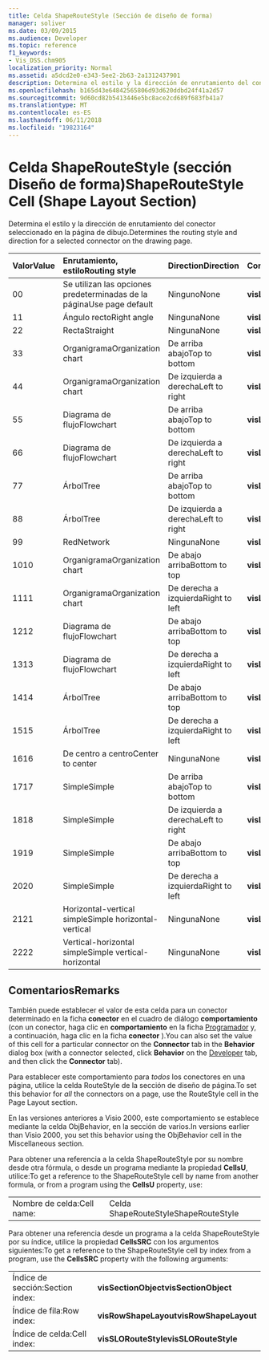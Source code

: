 ```yaml
---
title: Celda ShapeRouteStyle (Sección de diseño de forma)
manager: soliver
ms.date: 03/09/2015
ms.audience: Developer
ms.topic: reference
f1_keywords:
- Vis_DSS.chm905
localization_priority: Normal
ms.assetid: a5dcd2e0-e343-5ee2-2b63-2a1312437901
description: Determina el estilo y la dirección de enrutamiento del conector seleccionado en la página de dibujo.
ms.openlocfilehash: b165d43e64842565806d93d620ddbd24f41a2d57
ms.sourcegitcommit: 9d60cd82b5413446e5bc8ace2cd689f683fb41a7
ms.translationtype: MT
ms.contentlocale: es-ES
ms.lasthandoff: 06/11/2018
ms.locfileid: "19823164"
---
```

# <a name="shaperoutestyle-cell-shape-layout-section"></a><span data-ttu-id="1fd63-103">Celda ShapeRouteStyle (sección Diseño de forma)</span><span class="sxs-lookup"><span data-stu-id="1fd63-103">ShapeRouteStyle Cell (Shape Layout Section)</span></span>

<span data-ttu-id="1fd63-104">Determina el estilo y la dirección de enrutamiento del conector seleccionado en la página de dibujo.</span><span class="sxs-lookup"><span data-stu-id="1fd63-104">Determines the routing style and direction for a selected connector on the drawing page.</span></span>
  
|<span data-ttu-id="1fd63-105">**Valor**</span><span class="sxs-lookup"><span data-stu-id="1fd63-105">**Value**</span></span>|<span data-ttu-id="1fd63-106">**Enrutamiento, estilo**</span><span class="sxs-lookup"><span data-stu-id="1fd63-106">**Routing style**</span></span>|<span data-ttu-id="1fd63-107">**Direction**</span><span class="sxs-lookup"><span data-stu-id="1fd63-107">**Direction**</span></span>|<span data-ttu-id="1fd63-108">**Constante de automatización**</span><span class="sxs-lookup"><span data-stu-id="1fd63-108">**Automation constant**</span></span>|
|:-----|:-----|:-----|:-----|
|<span data-ttu-id="1fd63-109">0</span><span class="sxs-lookup"><span data-stu-id="1fd63-109">0</span></span>  <br/> |<span data-ttu-id="1fd63-110">Se utilizan las opciones predeterminadas de la página</span><span class="sxs-lookup"><span data-stu-id="1fd63-110">Use page default</span></span>  <br/> |<span data-ttu-id="1fd63-111">Ninguno</span><span class="sxs-lookup"><span data-stu-id="1fd63-111">None</span></span>  <br/> |<span data-ttu-id="1fd63-112">**visLORouteDefault**</span><span class="sxs-lookup"><span data-stu-id="1fd63-112">**visLORouteDefault**</span></span> <br/> |
|<span data-ttu-id="1fd63-113">1</span><span class="sxs-lookup"><span data-stu-id="1fd63-113">1</span></span>  <br/> |<span data-ttu-id="1fd63-114">Ángulo recto</span><span class="sxs-lookup"><span data-stu-id="1fd63-114">Right angle</span></span>  <br/> |<span data-ttu-id="1fd63-115">Ninguna</span><span class="sxs-lookup"><span data-stu-id="1fd63-115">None</span></span>  <br/> |<span data-ttu-id="1fd63-116">**visLORouteRightAngle**</span><span class="sxs-lookup"><span data-stu-id="1fd63-116">**visLORouteRightAngle**</span></span> <br/> |
|<span data-ttu-id="1fd63-117">2</span><span class="sxs-lookup"><span data-stu-id="1fd63-117">2</span></span>  <br/> |<span data-ttu-id="1fd63-118">Recta</span><span class="sxs-lookup"><span data-stu-id="1fd63-118">Straight</span></span>  <br/> |<span data-ttu-id="1fd63-119">Ninguna</span><span class="sxs-lookup"><span data-stu-id="1fd63-119">None</span></span>  <br/> |<span data-ttu-id="1fd63-120">**visLORouteStraight**</span><span class="sxs-lookup"><span data-stu-id="1fd63-120">**visLORouteStraight**</span></span> <br/> |
|<span data-ttu-id="1fd63-121">3</span><span class="sxs-lookup"><span data-stu-id="1fd63-121">3</span></span>  <br/> |<span data-ttu-id="1fd63-122">Organigrama</span><span class="sxs-lookup"><span data-stu-id="1fd63-122">Organization chart</span></span>  <br/> |<span data-ttu-id="1fd63-123">De arriba abajo</span><span class="sxs-lookup"><span data-stu-id="1fd63-123">Top to bottom</span></span>  <br/> |<span data-ttu-id="1fd63-124">**visLORouteOrgChartNS**</span><span class="sxs-lookup"><span data-stu-id="1fd63-124">**visLORouteOrgChartNS**</span></span> <br/> |
|<span data-ttu-id="1fd63-125">4</span><span class="sxs-lookup"><span data-stu-id="1fd63-125">4</span></span>  <br/> |<span data-ttu-id="1fd63-126">Organigrama</span><span class="sxs-lookup"><span data-stu-id="1fd63-126">Organization chart</span></span>  <br/> |<span data-ttu-id="1fd63-127">De izquierda a derecha</span><span class="sxs-lookup"><span data-stu-id="1fd63-127">Left to right</span></span>  <br/> |<span data-ttu-id="1fd63-128">**visLORouteOrgChartWE**</span><span class="sxs-lookup"><span data-stu-id="1fd63-128">**visLORouteOrgChartWE**</span></span> <br/> |
|<span data-ttu-id="1fd63-129">5</span><span class="sxs-lookup"><span data-stu-id="1fd63-129">5</span></span>  <br/> |<span data-ttu-id="1fd63-130">Diagrama de flujo</span><span class="sxs-lookup"><span data-stu-id="1fd63-130">Flowchart</span></span>  <br/> |<span data-ttu-id="1fd63-131">De arriba abajo</span><span class="sxs-lookup"><span data-stu-id="1fd63-131">Top to bottom</span></span>  <br/> |<span data-ttu-id="1fd63-132">**visLORouteFlowchartNS**</span><span class="sxs-lookup"><span data-stu-id="1fd63-132">**visLORouteFlowchartNS**</span></span> <br/> |
|<span data-ttu-id="1fd63-133">6</span><span class="sxs-lookup"><span data-stu-id="1fd63-133">6</span></span>  <br/> |<span data-ttu-id="1fd63-134">Diagrama de flujo</span><span class="sxs-lookup"><span data-stu-id="1fd63-134">Flowchart</span></span>  <br/> |<span data-ttu-id="1fd63-135">De izquierda a derecha</span><span class="sxs-lookup"><span data-stu-id="1fd63-135">Left to right</span></span>  <br/> |<span data-ttu-id="1fd63-136">**visLORouteFlowchartWE**</span><span class="sxs-lookup"><span data-stu-id="1fd63-136">**visLORouteFlowchartWE**</span></span> <br/> |
|<span data-ttu-id="1fd63-137">7</span><span class="sxs-lookup"><span data-stu-id="1fd63-137">7</span></span>  <br/> |<span data-ttu-id="1fd63-138">Árbol</span><span class="sxs-lookup"><span data-stu-id="1fd63-138">Tree</span></span>  <br/> |<span data-ttu-id="1fd63-139">De arriba abajo</span><span class="sxs-lookup"><span data-stu-id="1fd63-139">Top to bottom</span></span>  <br/> |<span data-ttu-id="1fd63-140">**visLORouteTreeNS**</span><span class="sxs-lookup"><span data-stu-id="1fd63-140">**visLORouteTreeNS**</span></span> <br/> |
|<span data-ttu-id="1fd63-141">8</span><span class="sxs-lookup"><span data-stu-id="1fd63-141">8</span></span>  <br/> |<span data-ttu-id="1fd63-142">Árbol</span><span class="sxs-lookup"><span data-stu-id="1fd63-142">Tree</span></span>  <br/> |<span data-ttu-id="1fd63-143">De izquierda a derecha</span><span class="sxs-lookup"><span data-stu-id="1fd63-143">Left to right</span></span>  <br/> |<span data-ttu-id="1fd63-144">**visLORouteTreeWE**</span><span class="sxs-lookup"><span data-stu-id="1fd63-144">**visLORouteTreeWE**</span></span> <br/> |
|<span data-ttu-id="1fd63-145">9</span><span class="sxs-lookup"><span data-stu-id="1fd63-145">9</span></span>  <br/> |<span data-ttu-id="1fd63-146">Red</span><span class="sxs-lookup"><span data-stu-id="1fd63-146">Network</span></span>  <br/> |<span data-ttu-id="1fd63-147">Ninguna</span><span class="sxs-lookup"><span data-stu-id="1fd63-147">None</span></span>  <br/> |<span data-ttu-id="1fd63-148">**visLORouteNetwork**</span><span class="sxs-lookup"><span data-stu-id="1fd63-148">**visLORouteNetwork**</span></span> <br/> |
|<span data-ttu-id="1fd63-149">10</span><span class="sxs-lookup"><span data-stu-id="1fd63-149">10</span></span>  <br/> |<span data-ttu-id="1fd63-150">Organigrama</span><span class="sxs-lookup"><span data-stu-id="1fd63-150">Organization chart</span></span>  <br/> |<span data-ttu-id="1fd63-151">De abajo arriba</span><span class="sxs-lookup"><span data-stu-id="1fd63-151">Bottom to top</span></span>  <br/> |<span data-ttu-id="1fd63-152">**visLORouteOrgChartSN**</span><span class="sxs-lookup"><span data-stu-id="1fd63-152">**visLORouteOrgChartSN**</span></span> <br/> |
|<span data-ttu-id="1fd63-153">11</span><span class="sxs-lookup"><span data-stu-id="1fd63-153">11</span></span>  <br/> |<span data-ttu-id="1fd63-154">Organigrama</span><span class="sxs-lookup"><span data-stu-id="1fd63-154">Organization chart</span></span>  <br/> |<span data-ttu-id="1fd63-155">De derecha a izquierda</span><span class="sxs-lookup"><span data-stu-id="1fd63-155">Right to left</span></span>  <br/> |<span data-ttu-id="1fd63-156">**visLORouteOrgChartEW**</span><span class="sxs-lookup"><span data-stu-id="1fd63-156">**visLORouteOrgChartEW**</span></span> <br/> |
|<span data-ttu-id="1fd63-157">12</span><span class="sxs-lookup"><span data-stu-id="1fd63-157">12</span></span>  <br/> |<span data-ttu-id="1fd63-158">Diagrama de flujo</span><span class="sxs-lookup"><span data-stu-id="1fd63-158">Flowchart</span></span>  <br/> |<span data-ttu-id="1fd63-159">De abajo arriba</span><span class="sxs-lookup"><span data-stu-id="1fd63-159">Bottom to top</span></span>  <br/> |<span data-ttu-id="1fd63-160">**visLORouteFlowchartSN**</span><span class="sxs-lookup"><span data-stu-id="1fd63-160">**visLORouteFlowchartSN**</span></span> <br/> |
|<span data-ttu-id="1fd63-161">13</span><span class="sxs-lookup"><span data-stu-id="1fd63-161">13</span></span>  <br/> |<span data-ttu-id="1fd63-162">Diagrama de flujo</span><span class="sxs-lookup"><span data-stu-id="1fd63-162">Flowchart</span></span>  <br/> |<span data-ttu-id="1fd63-163">De derecha a izquierda</span><span class="sxs-lookup"><span data-stu-id="1fd63-163">Right to left</span></span>  <br/> |<span data-ttu-id="1fd63-164">**visLORouteFlowchartEW**</span><span class="sxs-lookup"><span data-stu-id="1fd63-164">**visLORouteFlowchartEW**</span></span> <br/> |
|<span data-ttu-id="1fd63-165">14</span><span class="sxs-lookup"><span data-stu-id="1fd63-165">14</span></span>  <br/> |<span data-ttu-id="1fd63-166">Árbol</span><span class="sxs-lookup"><span data-stu-id="1fd63-166">Tree</span></span>  <br/> |<span data-ttu-id="1fd63-167">De abajo arriba</span><span class="sxs-lookup"><span data-stu-id="1fd63-167">Bottom to top</span></span>  <br/> |<span data-ttu-id="1fd63-168">**visLORouteTreeSN**</span><span class="sxs-lookup"><span data-stu-id="1fd63-168">**visLORouteTreeSN**</span></span> <br/> |
|<span data-ttu-id="1fd63-169">15</span><span class="sxs-lookup"><span data-stu-id="1fd63-169">15</span></span>  <br/> |<span data-ttu-id="1fd63-170">Árbol</span><span class="sxs-lookup"><span data-stu-id="1fd63-170">Tree</span></span>  <br/> |<span data-ttu-id="1fd63-171">De derecha a izquierda</span><span class="sxs-lookup"><span data-stu-id="1fd63-171">Right to left</span></span>  <br/> |<span data-ttu-id="1fd63-172">**visLORouteTreeEW**</span><span class="sxs-lookup"><span data-stu-id="1fd63-172">**visLORouteTreeEW**</span></span> <br/> |
|<span data-ttu-id="1fd63-173">16</span><span class="sxs-lookup"><span data-stu-id="1fd63-173">16</span></span>  <br/> |<span data-ttu-id="1fd63-174">De centro a centro</span><span class="sxs-lookup"><span data-stu-id="1fd63-174">Center to center</span></span>  <br/> |<span data-ttu-id="1fd63-175">Ninguna</span><span class="sxs-lookup"><span data-stu-id="1fd63-175">None</span></span>  <br/> |<span data-ttu-id="1fd63-176">**visLORouteCenterToCenter**</span><span class="sxs-lookup"><span data-stu-id="1fd63-176">**visLORouteCenterToCenter**</span></span> <br/> |
|<span data-ttu-id="1fd63-177">17</span><span class="sxs-lookup"><span data-stu-id="1fd63-177">17</span></span>  <br/> |<span data-ttu-id="1fd63-178">Simple</span><span class="sxs-lookup"><span data-stu-id="1fd63-178">Simple</span></span>  <br/> |<span data-ttu-id="1fd63-179">De arriba abajo</span><span class="sxs-lookup"><span data-stu-id="1fd63-179">Top to bottom</span></span>  <br/> |<span data-ttu-id="1fd63-180">**visLORouteSimpleNS**</span><span class="sxs-lookup"><span data-stu-id="1fd63-180">**visLORouteSimpleNS**</span></span> <br/> |
|<span data-ttu-id="1fd63-181">18</span><span class="sxs-lookup"><span data-stu-id="1fd63-181">18</span></span>  <br/> |<span data-ttu-id="1fd63-182">Simple</span><span class="sxs-lookup"><span data-stu-id="1fd63-182">Simple</span></span>  <br/> |<span data-ttu-id="1fd63-183">De izquierda a derecha</span><span class="sxs-lookup"><span data-stu-id="1fd63-183">Left to right</span></span>  <br/> |<span data-ttu-id="1fd63-184">**visLORouteSimpleWE**</span><span class="sxs-lookup"><span data-stu-id="1fd63-184">**visLORouteSimpleWE**</span></span> <br/> |
|<span data-ttu-id="1fd63-185">19</span><span class="sxs-lookup"><span data-stu-id="1fd63-185">19</span></span>  <br/> |<span data-ttu-id="1fd63-186">Simple</span><span class="sxs-lookup"><span data-stu-id="1fd63-186">Simple</span></span>  <br/> |<span data-ttu-id="1fd63-187">De abajo arriba</span><span class="sxs-lookup"><span data-stu-id="1fd63-187">Bottom to top</span></span>  <br/> |<span data-ttu-id="1fd63-188">**visLORouteSimpleSN**</span><span class="sxs-lookup"><span data-stu-id="1fd63-188">**visLORouteSimpleSN**</span></span> <br/> |
|<span data-ttu-id="1fd63-189">20</span><span class="sxs-lookup"><span data-stu-id="1fd63-189">20</span></span>  <br/> |<span data-ttu-id="1fd63-190">Simple</span><span class="sxs-lookup"><span data-stu-id="1fd63-190">Simple</span></span>  <br/> |<span data-ttu-id="1fd63-191">De derecha a izquierda</span><span class="sxs-lookup"><span data-stu-id="1fd63-191">Right to left</span></span>  <br/> |<span data-ttu-id="1fd63-192">**visLORouteSimpleEW**</span><span class="sxs-lookup"><span data-stu-id="1fd63-192">**visLORouteSimpleEW**</span></span> <br/> |
|<span data-ttu-id="1fd63-193">21</span><span class="sxs-lookup"><span data-stu-id="1fd63-193">21</span></span>  <br/> |<span data-ttu-id="1fd63-194">Horizontal-vertical simple</span><span class="sxs-lookup"><span data-stu-id="1fd63-194">Simple horizontal-vertical</span></span>  <br/> |<span data-ttu-id="1fd63-195">Ninguna</span><span class="sxs-lookup"><span data-stu-id="1fd63-195">None</span></span>  <br/> |<span data-ttu-id="1fd63-196">**visLORouteSimpleHV**</span><span class="sxs-lookup"><span data-stu-id="1fd63-196">**visLORouteSimpleHV**</span></span> <br/> |
|<span data-ttu-id="1fd63-197">22</span><span class="sxs-lookup"><span data-stu-id="1fd63-197">22</span></span>  <br/> |<span data-ttu-id="1fd63-198">Vertical-horizontal simple</span><span class="sxs-lookup"><span data-stu-id="1fd63-198">Simple vertical-horizontal</span></span>  <br/> |<span data-ttu-id="1fd63-199">Ninguna</span><span class="sxs-lookup"><span data-stu-id="1fd63-199">None</span></span>  <br/> |<span data-ttu-id="1fd63-200">**visLORouteSimpleVH**</span><span class="sxs-lookup"><span data-stu-id="1fd63-200">**visLORouteSimpleVH**</span></span> <br/> |
   
## <a name="remarks"></a><span data-ttu-id="1fd63-201">Comentarios</span><span class="sxs-lookup"><span data-stu-id="1fd63-201">Remarks</span></span>

<span data-ttu-id="1fd63-202">También puede establecer el valor de esta celda para un conector determinado en la ficha **conector** en el cuadro de diálogo **comportamiento** (con un conector, haga clic en **comportamiento** en la ficha [Programador](run-in-developer-mode-display-the-developer-tab.md) y, a continuación, haga clic en la ficha **conector** ).</span><span class="sxs-lookup"><span data-stu-id="1fd63-202">You can also set the value of this cell for a particular connector on the **Connector** tab in the **Behavior** dialog box (with a connector selected, click **Behavior** on the [Developer](run-in-developer-mode-display-the-developer-tab.md) tab, and then click the **Connector** tab).</span></span> 
  
<span data-ttu-id="1fd63-203">Para establecer este comportamiento para *todos* los conectores en una página, utilice la celda RouteStyle de la sección de diseño de página.</span><span class="sxs-lookup"><span data-stu-id="1fd63-203">To set this behavior for  *all*  the connectors on a page, use the RouteStyle cell in the Page Layout section.</span></span> 
  
<span data-ttu-id="1fd63-204">En las versiones anteriores a Visio 2000, este comportamiento se establece mediante la celda ObjBehavior, en la sección de varios.</span><span class="sxs-lookup"><span data-stu-id="1fd63-204">In versions earlier than Visio 2000, you set this behavior using the ObjBehavior cell in the Miscellaneous section.</span></span>
  
<span data-ttu-id="1fd63-205">Para obtener una referencia a la celda ShapeRouteStyle por su nombre desde otra fórmula, o desde un programa mediante la propiedad **CellsU**, utilice:</span><span class="sxs-lookup"><span data-stu-id="1fd63-205">To get a reference to the ShapeRouteStyle cell by name from another formula, or from a program using the **CellsU** property, use:</span></span> 
  
|||
|:-----|:-----|
|<span data-ttu-id="1fd63-206">Nombre de celda:</span><span class="sxs-lookup"><span data-stu-id="1fd63-206">Cell name:</span></span>  <br/> |<span data-ttu-id="1fd63-207">Celda ShapeRouteStyle</span><span class="sxs-lookup"><span data-stu-id="1fd63-207">ShapeRouteStyle</span></span>  <br/> |
   
<span data-ttu-id="1fd63-208">Para obtener una referencia desde un programa a la celda ShapeRouteStyle por su índice, utilice la propiedad **CellsSRC** con los argumentos siguientes:</span><span class="sxs-lookup"><span data-stu-id="1fd63-208">To get a reference to the ShapeRouteStyle cell by index from a program, use the **CellsSRC** property with the following arguments:</span></span> 
  
|||
|:-----|:-----|
|<span data-ttu-id="1fd63-209">Índice de sección:</span><span class="sxs-lookup"><span data-stu-id="1fd63-209">Section index:</span></span>  <br/> |<span data-ttu-id="1fd63-210">**visSectionObject**</span><span class="sxs-lookup"><span data-stu-id="1fd63-210">**visSectionObject**</span></span> <br/> |
|<span data-ttu-id="1fd63-211">Índice de fila:</span><span class="sxs-lookup"><span data-stu-id="1fd63-211">Row index:</span></span>  <br/> |<span data-ttu-id="1fd63-212">**visRowShapeLayout**</span><span class="sxs-lookup"><span data-stu-id="1fd63-212">**visRowShapeLayout**</span></span> <br/> |
|<span data-ttu-id="1fd63-213">Índice de celda:</span><span class="sxs-lookup"><span data-stu-id="1fd63-213">Cell index:</span></span>  <br/> |<span data-ttu-id="1fd63-214">**visSLORouteStyle**</span><span class="sxs-lookup"><span data-stu-id="1fd63-214">**visSLORouteStyle**</span></span> <br/> |
   

